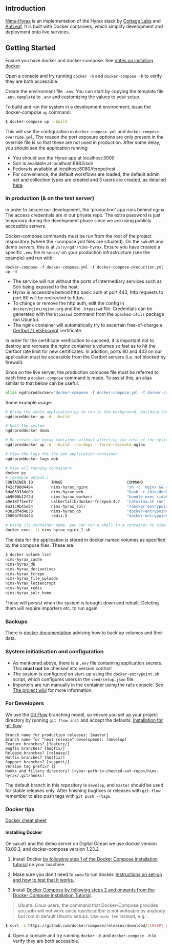 ## Introduction

[Nims-Hyrax](https://github.com/antleaf/nims-hyrax/) is an implementation of the Hyrax stack by [Cottage Labs](http://cottagelabs.com/) and [AntLeaf](http://antleaf.com/). It is built with Docker containers, which simplify development and deployment onto live services.


## Getting Started

Ensure you have docker and docker-compose. See [notes on installing docker](https://github.com/antleaf/nims-hyrax/blob/develop/README.md#installing-docker)

Open a console and try running `docker -h` and `docker-compose -h` to verify they are both accessible.

Create the environment file `.env`. You can start by copying the template file `.env.template` to `.env` and customizing the values to your setup.

To build and run the system in a development environment, issue the docker-compose `up` command:
```bash
$ docker-compose up --build
```
This will use the configuration in `docker-compose.yml` and `docker-compose-override.yml`. The reason the port exposure options are only present in the override file is so that these are not used in production. After some delay, you should see the application running:

 * You should see the Hyrax app at localhost:3000
 * Solr is available at localhost:8983/solr
 * Fedora is available at localhost:8080/fcrepo/rest
 * For convenience, the default workflows are loaded, the default admin set and collection types are created and 3 users are created, as detailed [here](https://github.com/antleaf/nims-hyrax/blob/develop/hyrax/seed/setup.json)

### In production (& on the test server)
In order to secure our development, the 'production' app runs behind nginx. The access credentials are in our private repo. The extra password is just temporary during the development phase since we are using publicly accessible servers.

Docker-compose commands must be run from the root of the project respository (where the -compose.yml files are situated). On the `saku05` and demo servers, this is at `/srv/ngdr/nims-hyrax`. Ensure you have created a specific `.env` file in `hyrax/` on your production infrastructure (see the example) and run with:

    docker-compose -f docker-compose.yml -f docker-compose-production.yml up -d

* The service will run without the ports of intermediary services such as Solr being exposed to the host.
* Hyrax is accessible behind http basic auth at port 443, http requests to port 80 will be redirected to https.
* To change or remove the http auth, edit the config in `docker/nginx/nginx.org` and the `.htpasswd` file. Credentials can be generated with the `htpasswd` command from the `apache2-utils` package (on Ubuntu).
* The nginx container will automatically try to ascertain free-of-charge a [Certbot / LetsEncrypt](https://certbot.eff.org) certificate.

In order for the certificate verification to succeed, it is important not to destroy and recreate the nginx container's volumes so fast as to hit the Certbot rate limit for new certificates. In addition, ports 80 and 443 on our application must be accessible from the Certbot servers (i.e. not blocked by firewall).

Since on the live server, the production compose file must be referred to each time a `docker-compose` command is made. To assist this, an alias similar to that below can be useful:

```bash
alias ngdrproddocker='docker-compose -f docker-compose.yml -f docker-compose-production.yml'
```

Some example usage:

```bash
# Bring the whole application up to run in the background, building the containers
ngdrproddocker up -d --build

# Halt the system
ngdrproddocker down

# Re-create the nginx container without affecting the rest of the system (and run in the background with -d)
ngdrproddocker up -d --build --no-deps --force-recreate nginx

# View the logs for the web application container
ngdrproddocker logs web

# View all running containers
docker ps
# (example output:)
CONTAINER ID        IMAGE                            COMMAND                  CREATED             STATUS                PORTS                                      NAMES
f42cf90d4494        nims-hyrax_nginx                 "sh -c 'nginx && cer…"   5 days ago          Up 5 days             0.0.0.0:80->80/tcp, 0.0.0.0:443->443/tcp   nims-hyrax_nginx_1
6da65933de09        nims-hyrax_web                   "bash -c /bin/docker…"   5 days ago          Up 14 hours           3000/tcp                                   nims-hyrax_web_1
ab9600b12f2d        nims-hyrax_workers               "bundle exec sidekiq"    5 days ago          Up 5 days                                                        nims-hyrax_workers_1
a9e18ff5eef7        ualbertalib/docker-fcrepo4:4.7   "catalina.sh run"        5 days ago          Up 5 days             8080/tcp                                   nims-hyrax_fcrepo_1
8a31c9b41e54        nims-hyrax_solr                  "/docker-entrypoint.…"   5 days ago          Up 5 days (healthy)   8983/tcp                                   nims-hyrax_solr_1
4382df4d4033        nims-hyrax_db                    "docker-entrypoint.s…"   5 days ago          Up 5 days (healthy)   5432/tcp                                   nims-hyrax_db_1
7580bf933d43        redis:5                          "docker-entrypoint.s…"   5 days ago          Up 5 days (healthy)   6379/tcp                                   nims-hyrax_redis_1

# Using its container name, you can run a shell in a container to view or make changes directly
docker exec -it nims-hyrax_nginx_1 sh
```

The data for the application is stored in docker named volumes as specified by the compose files. These are:

```bash
$ docker volume list
nims-hyrax_cache
nims-hyrax_db
nims-hyrax_derivatives
nims-hyrax_fcrepo
nims-hyrax_file_uploads
nims-hyrax_letsencrypt
nims-hyrax_redis
nims-hyrax_solr_home
```

These will persist when the system is brought down and rebuilt. Deleting them will require importers etc. to run again.

### Backups

There is [docker documentation](https://docs.docker.com/storage/volumes/#backup-restore-or-migrate-data-volumes) advising how to back up volumes and their data.

### System initialisation and configuration

* As mentioned above, there is a `.env` file containing application secrets. This **must not** be checked into version control!
* The system is configured on start-up using the `docker-entrypoint.sh` script, which configures users in the `seed/setup.json` file.
* Importers are run manually in the container using the rails console. See [The project wiki](https://github.com/antleaf/nims-hyrax/wiki) for more information.

### For Developers
We use the [Git Flow](https://nvie.com/posts/a-successful-git-branching-model/) branching model, so ensure you set up
your project directory by running `git flow init` and accept the defaults.
[Installation for git-flow](https://github.com/nvie/gitflow/wiki/Installation).

```shell
Branch name for production releases: [master]
Branch name for "next release" development: [develop]
Feature branches? [feature/]
Bugfix branches? [bugfix/]
Release branches? [release/]
Hotfix branches? [hotfix/]
Support branches? [support/]
Version tag prefix? []
Hooks and filters directory? [<your-path-to-checked-out-repo>/nims-hyrax/.git/hooks]
```

The default branch in this repository is `develop`, and `master` should be used for stable releases only. After
finishing bugfixes or releases with `git-flow` remember to also push tags with `git push --tags`.

### Docker tips
[Docker cheat sheet](https://github.com/wsargent/docker-cheat-sheet)

#### Installing Docker

On `saku05` and the demo server on Digital Ocean we use docker version 18.09.3, and docker-compose version 1.23.2

1. Install Docker [by following step 1 of the Docker Compose installation tutorial](https://docs.docker.com/compose/install/) on your machine.

2. Make sure you don't need to `sudo` to run docker. [Instructions on set-up and how to test that it works.](https://docs.docker.com/engine/installation/linux/ubuntulinux/#/manage-docker-as-a-non-root-user)

3. Install [Docker Compose by following steps 2 and onwards from the Docker Compose installation Tutorial](https://docs.docker.com/compose/install/).

> Ubuntu Linux users, the command that Docker-Compose provides you with will not work since /usr/local/bin is not writeable by anybody but root in default Ubuntu setups. Use `sudo tee` instead, e.g.:

```bash
$ curl -L https://github.com/docker/compose/releases/download/[INSERT_DESIRED_DOCKER_COMPOSE_VERSION_HERE]/docker-compose-`uname -s`-`uname -m` | sudo tee /usr/local/bin/docker-compose > /dev/null && sudo chmod a+x /usr/local/bin/docker-compose
```

4. Open a console and try running `docker -h` and `docker-compose -h` to verify they are both accessible.
